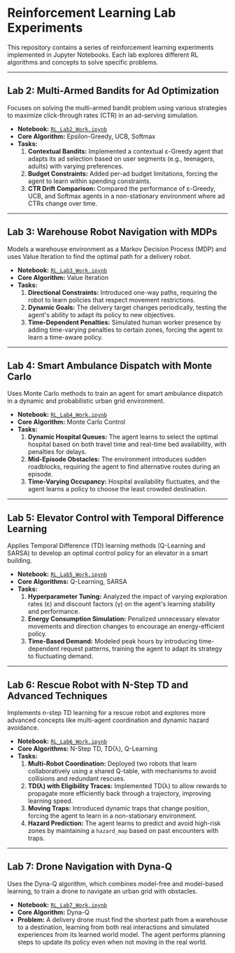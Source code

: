 # Reinforcement Learning Lab Experiments

This repository contains a series of reinforcement learning experiments implemented in Jupyter Notebooks. Each lab explores different RL algorithms and concepts to solve specific problems.

---

## Lab 2: Multi-Armed Bandits for Ad Optimization

Focuses on solving the multi-armed bandit problem using various strategies to maximize click-through rates (CTR) in an ad-serving simulation.

- **Notebook:** [`RL_Lab2_Work.ipynb`](RL_Lab2_Work.ipynb)
- **Core Algorithm:** Epsilon-Greedy, UCB, Softmax
- **Tasks:**
    1.  **Contextual Bandits:** Implemented a contextual ε-Greedy agent that adapts its ad selection based on user segments (e.g., teenagers, adults) with varying preferences.
    2.  **Budget Constraints:** Added per-ad budget limitations, forcing the agent to learn within spending constraints.
    3.  **CTR Drift Comparison:** Compared the performance of ε-Greedy, UCB, and Softmax agents in a non-stationary environment where ad CTRs change over time.

---

## Lab 3: Warehouse Robot Navigation with MDPs

Models a warehouse environment as a Markov Decision Process (MDP) and uses Value Iteration to find the optimal path for a delivery robot.

- **Notebook:** [`RL_Lab3_Work.ipynb`](RL_Lab3_Work.ipynb)
- **Core Algorithm:** Value Iteration
- **Tasks:**
    1.  **Directional Constraints:** Introduced one-way paths, requiring the robot to learn policies that respect movement restrictions.
    2.  **Dynamic Goals:** The delivery target changes periodically, testing the agent's ability to adapt its policy to new objectives.
    3.  **Time-Dependent Penalties:** Simulated human worker presence by adding time-varying penalties to certain zones, forcing the agent to learn a time-aware policy.

---

## Lab 4: Smart Ambulance Dispatch with Monte Carlo

Uses Monte Carlo methods to train an agent for smart ambulance dispatch in a dynamic and probabilistic urban grid environment.

- **Notebook:** [`RL_Lab4_Work.ipynb`](RL_Lab4_Work.ipynb)
- **Core Algorithm:** Monte Carlo Control
- **Tasks:**
    1.  **Dynamic Hospital Queues:** The agent learns to select the optimal hospital based on both travel time and real-time bed availability, with penalties for delays.
    2.  **Mid-Episode Obstacles:** The environment introduces sudden roadblocks, requiring the agent to find alternative routes during an episode.
    3.  **Time-Varying Occupancy:** Hospital availability fluctuates, and the agent learns a policy to choose the least crowded destination.

---

## Lab 5: Elevator Control with Temporal Difference Learning

Applies Temporal Difference (TD) learning methods (Q-Learning and SARSA) to develop an optimal control policy for an elevator in a smart building.

- **Notebook:** [`RL_Lab5_Work.ipynb`](RL_Lab5_Work.ipynb)
- **Core Algorithms:** Q-Learning, SARSA
- **Tasks:**
    1.  **Hyperparameter Tuning:** Analyzed the impact of varying exploration rates (ε) and discount factors (γ) on the agent's learning stability and performance.
    2.  **Energy Consumption Simulation:** Penalized unnecessary elevator movements and direction changes to encourage an energy-efficient policy.
    3.  **Time-Based Demand:** Modeled peak hours by introducing time-dependent request patterns, training the agent to adapt its strategy to fluctuating demand.

---

## Lab 6: Rescue Robot with N-Step TD and Advanced Techniques

Implements n-step TD learning for a rescue robot and explores more advanced concepts like multi-agent coordination and dynamic hazard avoidance.

- **Notebook:** [`RL_Lab6_Work.ipynb`](RL_Lab6_Work.ipynb)
- **Core Algorithms:** N-Step TD, TD(λ), Q-Learning
- **Tasks:**
    1.  **Multi-Robot Coordination:** Deployed two robots that learn collaboratively using a shared Q-table, with mechanisms to avoid collisions and redundant rescues.
    2.  **TD(λ) with Eligibility Traces:** Implemented TD(λ) to allow rewards to propagate more efficiently back through a trajectory, improving learning speed.
    3.  **Moving Traps:** Introduced dynamic traps that change position, forcing the agent to learn in a non-stationary environment.
    4.  **Hazard Prediction:** The agent learns to predict and avoid high-risk zones by maintaining a `hazard_map` based on past encounters with traps.

---

## Lab 7: Drone Navigation with Dyna-Q

Uses the Dyna-Q algorithm, which combines model-free and model-based learning, to train a drone to navigate an urban grid with obstacles.

- **Notebook:** [`RL_Lab7_Work.ipynb`](RL_Lab7_Work.ipynb)
- **Core Algorithm:** Dyna-Q
- **Problem:** A delivery drone must find the shortest path from a warehouse to a destination, learning from both real interactions and simulated experiences from its learned world model. The agent performs planning steps to update its policy even when not moving in the real world.